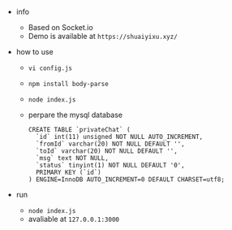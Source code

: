 - info

  - Based on Socket.io
  - Demo is available at  `https://shuaiyixu.xyz/`

- how to use

  - `vi config.js`

  - `npm install body-parse`

  - `node index.js`

  - perpare the mysql database

    ````
    CREATE TABLE `privateChat` (
      `id` int(11) unsigned NOT NULL AUTO_INCREMENT,
      `fromId` varchar(20) NOT NULL DEFAULT '',
      `toId` varchar(20) NOT NULL DEFAULT '',
      `msg` text NOT NULL,
      `status` tinyint(1) NOT NULL DEFAULT '0',
      PRIMARY KEY (`id`)
    ) ENGINE=InnoDB AUTO_INCREMENT=0 DEFAULT CHARSET=utf8;
    ````

- run

  - `node index.js`
  - avaliable at `127.0.0.1:3000`
